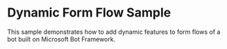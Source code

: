 # Dynamic Form Flow Sample #

This sample demonstrates how to add dynamic features to form flows of a bot
built on Microsoft Bot Framework.
